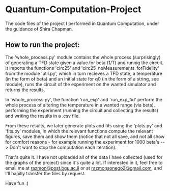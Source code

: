 # Quantum-Computation-Project
The code files of the project I performed in Quantum Computation, under the guidance of Shira Chapman.

## How to run the project:

The 'whole_process.py' module contains the whole process (surprisingly) of generating a TFD state given a value for beta (1/T) and runnig the circuit.
It imports the functions 'circ25' and 'circ25_noMeasurements_forFidelity' from the module 'util.py', which in turn recieves a TFD state, a temperature (in the form of beta) and an initial state for q0 (in the form of a string, see module), runs the circuit of the experiment on the wanted simulator and returns the results.

In 'whole_process.py', the function 'run_exp' and 'run_exp_fid' perform the whole process of altering the temperature in a wanted range (via beta), performing the experiment (running the circuit and collecting the results) and writing the results in a .csv file.

From these results, we later generate plots and fits using the 'plots.py' and 'fits.py' modules, in which the relevant functions compute the relevant figures, save them and show them (notice that not all save, and not all show for comfort reasons - for example running the experiment for 1000 beta's --> Don't want to stop the computation each iteration).

That's quite it. I have not uploaded all of the data I have collected (used for the graphs of the project) since it's quite a lot. If interested in it, feel free to email me at razmon@post.bgu.ac.il or at razmonsonego2@gmail.com, and I'll hapilly transfer the files by request.

Have fun :)
